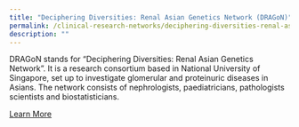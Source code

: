 ```yaml
---
title: "Deciphering Diversities: Renal Asian Genetics Network (DRAGoN)"
permalink: /clinical-research-networks/deciphering-diversities-renal-asian-genetics-network-dragon/
description: ""
---
```

DRAGoN stands for “Deciphering Diversities: Renal Asian Genetics Network”. It is a research consortium based in National University of Singapore, set up to investigate glomerular and proteinuric diseases in Asians. The network consists of nephrologists, paediatricians, pathologists scientists and biostatisticians.

[Learn More](/dragon-asian-genetics-network/about-dragon/)